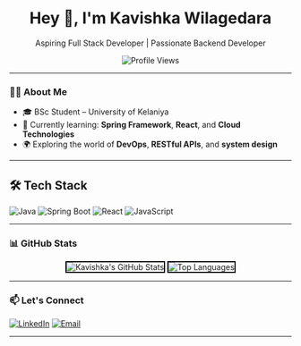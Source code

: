 <h1 align="center">Hey 👋, I'm Kavishka Wilagedara</h1>
<p align="center">
  Aspiring Full Stack Developer | Passionate Backend Developer
</p>

<div align="center">
  <img src="https://komarev.com/ghpvc/?username=kavishka-wilagedara&color=blueviolet&style=flat-square" alt="Profile Views" />
</div>

---

### 👨‍💻 About Me

- 🎓 BSc Student – University of Kelaniya  
- 🧠 Currently learning: **Spring Framework**, **React**, and **Cloud Technologies**  
- 🌍 Exploring the world of **DevOps**, **RESTful APIs**, and **system design**  

---

## 🛠 Tech Stack

![Java](https://img.shields.io/badge/-Java-ED8B00?style=flat&logo=java&logoColor=white)
![Spring Boot](https://img.shields.io/badge/-Spring_Boot-6DB33F?style=flat&logo=spring-boot&logoColor=white)
![React](https://img.shields.io/badge/-React-61DAFB?style=flat&logo=react&logoColor=black)
![JavaScript](https://img.shields.io/badge/-JavaScript-F7DF1E?style=flat&logo=javascript&logoColor=black)

---

### 📊 GitHub Stats

<p align="center">
  <img src="https://github-readme-stats.vercel.app/api?username=kavishka-wilagedara&show_icons=true&theme=light" alt="Kavishka's GitHub Stats" style="border: 2px solid black;" />
  <img src="https://github-readme-stats.vercel.app/api/top-langs/?username=kavishka-wilagedara&layout=compact&theme=light" alt="Top Languages" style="border: 2px solid black;" />
</p>


---

### 📫 Let's Connect

[![LinkedIn](https://img.shields.io/badge/-LinkedIn-0077B5?style=flat&logo=linkedin&logoColor=white)](https://www.linkedin.com/in/kavishka-wilagedara-10779b344/)
[![Email](https://img.shields.io/badge/-Gmail-D14836?style=flat&logo=gmail&logoColor=white)](mailto:kavishkamadumal890@gmail.com)

---
